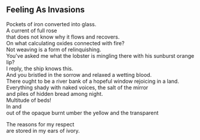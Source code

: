 Feeling As Invasions
--------------------
Pockets of iron converted into glass.  
A current of full rose  
that does not know why it flows and recovers.  
On what calculating oxides connected with fire?  
Not weaving is a form of relinquishing.  
You've asked me what the lobster is mingling there with his sunburst orange lip?  
I reply, the ship knows this.  
And you bristled in the sorrow and relaxed a wetting blood.  
There ought to be a river bank of a hopeful window rejoicing in a land.  
Everything shady with naked voices, the salt of the mirror  
and piles of hidden bread among night.  
Multitude of beds!  
In and  
out of the opaque burnt umber the yellow and the transparent  
  
The reasons for my respect  
are stored in my ears of ivory.  
